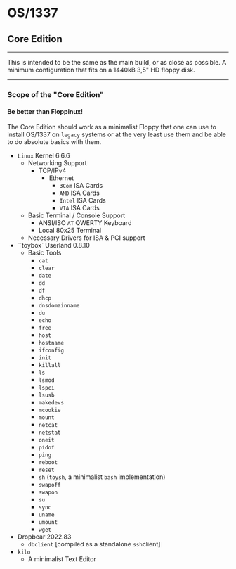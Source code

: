 # OS/1337
## Core Edition

---

This is intended to be the same as the main build, or as close as possible. A minimum configuration that fits on a 1440kB 3,5" HD floppy disk.

---

### Scope of the "Core Edition"
#### Be better than Floppinux!

The Core Edition should work as a minimalist Floppy that one can use to install OS/1337 on ``legacy`` systems or at the very least use them and be able to do absolute basics with them. 

- ``Linux`` Kernel 6.6.6
  - Networking Support
    - TCP/IPv4
      - Ethernet
        - ``3Com`` ISA Cards
        - ``AMD`` ISA Cards
        - ``Intel`` ISA Cards
        - ``VIA`` ISA Cards
  - Basic Terminal / Console Support
    - ANSI/ISO ``AT`` QWERTY Keyboard
    - Local 80x25 Terminal
  - Necessary Drivers for ISA & PCI support
- ``toybox` Userland 0.8.10
  - Basic Tools
    - ``cat``
    - ``clear``
    - ``date``
    - ``dd``
    - ``df``
    - ``dhcp``
    - ``dnsdomainname``
    - ``du``
    - ``echo``
    - ``free``
    - ``host``
    - ``hostname``
    - ``ifconfig``
    - ``init``
    - ``killall``
    - ``ls``
    - ``lsmod``
    - ``lspci``
    - ``lsusb``
    - ``makedevs``
    - ``mcookie``
    - ``mount``
    - ``netcat``
    - ``netstat``
    - ``oneit``
    - ``pidof``
    - ``ping``
    - ``reboot``
    - ``reset``
    - ``sh`` (``toysh``, a minimalist ``bash`` implementation)
    - ``swapoff``
    - ``swapon``
    - ``su``
    - ``sync``
    - ``uname``
    - ``umount``
    - ``wget``
- Dropbear 2022.83
  - ``dbclient`` [compiled as a standalone ``ssh``client]
- ``kilo``
  - A minimalist Text Editor
